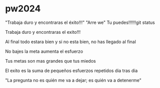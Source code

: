 # pw2024

"Trabaja duro y encontraras el éxito!!!"
"Arre we"
Tu puedes!!!!!!git status

Trabaja duro y encontraras el exito!!!

Al final todo estara bien y si no esta bien, no has llegado al final

No bajes la meta aumenta el esfuerzo

Tus metas son mas grandes que tus miedos

El exito es la suma de pequeños esfuerzos repetidos dia tras dia

"La pregunta no es quién me va a dejar; es quién va a detenerme"
